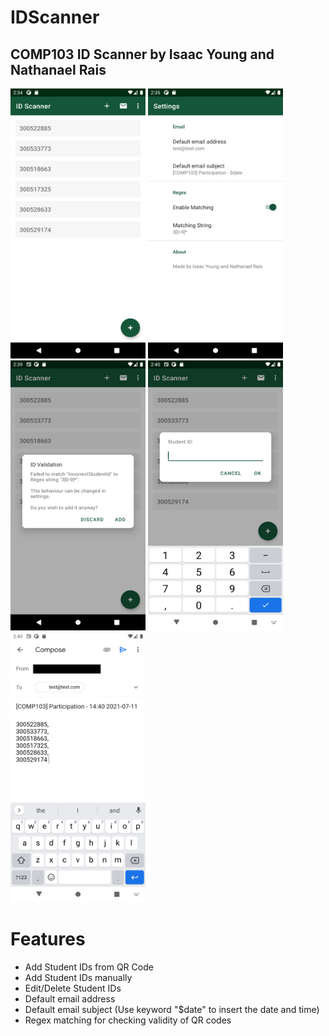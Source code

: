 # IDScanner
## COMP103 ID Scanner by Isaac Young and Nathanael Rais

<p float="left">
  <img src="readMeImages/home_screen.png"  width="216" height="432">
  <img src="readMeImages/settings_screen.png"  width="216" height="432">
  <img src="readMeImages/regex_match_failure.png"  width="216" height="432">
  <img src="readMeImages/manual_entry.png"  width="216" height="432">
  <img src="readMeImages/final_email.png"  width="216" height="432">
 </p>

# Features 
- Add Student IDs from QR Code
- Add Student IDs manually
- Edit/Delete Student IDs
- Default email address
- Default email subject (Use keyword "$date" to insert the date and time)
- Regex matching for checking validity of QR codes



